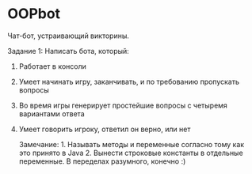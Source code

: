 # OOPbot

Чат-бот, устраивающий викторины.

Задание 1:
Написать бота, который:
1. Работает в консоли
2. Умеет начинать игру, заканчивать, и по требованию пропускать вопросы
3. Во время игры генерирует простейшие вопросы с четыремя вариантами ответа
4. Умеет говорить игроку, ответил он верно, или нет

	Замечание:
		1. Называть методы и переменные согласно тому как это принято в Java
		2. Вынести строковые константы в отдельные переменные. В переделах разумного, конечно :)
